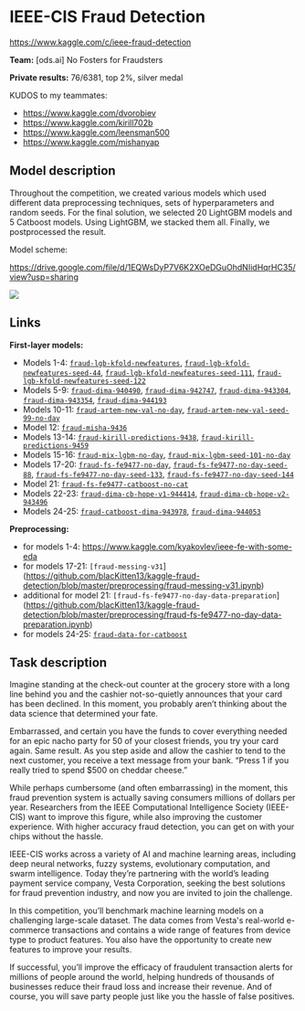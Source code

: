 # IEEE-CIS Fraud Detection
https://www.kaggle.com/c/ieee-fraud-detection

**Team:** [ods.ai] No Fosters for Fraudsters

**Private results:** 76/6381, top 2%, silver medal

KUDOS to my teammates:
  - https://www.kaggle.com/dvorobiev
  - https://www.kaggle.com/kirill702b
  - https://www.kaggle.com/leensman500
  - https://www.kaggle.com/mishanyap

## Model description

Throughout the competition, we created various models which used different data preprocessing techniques, sets of hyperparameters and random seeds. For the final solution, we selected 20 LightGBM models and 5 Catboost models. Using LightGBM, we stacked them all. Finally, we postprocessed the result.

Model scheme:

https://drive.google.com/file/d/1EQWsDyP7V6K2XOeDGuOhdNIidHqrHC35/view?usp=sharing

![](https://github.com/blacKitten13/kaggle-fraud-detection/blob/master/FraudDetection_Solution_Scheme.png?raw=true)

## Links

**First-layer models:**

- Models 1-4: [`fraud-lgb-kfold-newfeatures`](https://github.com/blacKitten13/kaggle-fraud-detection/blob/master/ligthgbm_models/fraud-lgb-kfold-newfeatures.ipynb), [`fraud-lgb-kfold-newfeatures-seed-44`](https://github.com/blacKitten13/kaggle-fraud-detection/blob/master/ligthgbm_models/fraud-lgb-kfold-newfeatures-seed-44.ipynb), [`fraud-lgb-kfold-newfeatures-seed-111`](https://github.com/blacKitten13/kaggle-fraud-detection/blob/master/ligthgbm_models/fraud-lgb-kfold-newfeatures-seed-111.ipynb), [`fraud-lgb-kfold-newfeatures-seed-122`](https://github.com/blacKitten13/kaggle-fraud-detection/blob/master/ligthgbm_models/fraud-lgb-kfold-newfeatures-seed-122.ipynb)
- Models 5-9: [`fraud-dima-940490`](https://github.com/blacKitten13/kaggle-fraud-detection/blob/master/ligthgbm_models/fraud-dima-940490.ipynb), [`fraud-dima-942747`](https://github.com/blacKitten13/kaggle-fraud-detection/blob/master/ligthgbm_models/fraud-dima-942747.ipynb), [`fraud-dima-943304`](https://github.com/blacKitten13/kaggle-fraud-detection/blob/master/ligthgbm_models/fraud-dima-943304.ipynb), [`fraud-dima-943354`](https://github.com/blacKitten13/kaggle-fraud-detection/blob/master/ligthgbm_models/fraud-dima-943354.ipynb), [`fraud-dima-944193`](https://github.com/blacKitten13/kaggle-fraud-detection/blob/master/ligthgbm_models/fraud-dima-944193.ipynb)
- Models 10-11: [`fraud-artem-new-val-no-day`](https://github.com/blacKitten13/kaggle-fraud-detection/blob/master/ligthgbm_models/fraud-artem-new-val-no-day.ipynb), [`fraud-artem-new-val-seed-99-no-day`](https://github.com/blacKitten13/kaggle-fraud-detection/blob/master/ligthgbm_models/fraud-artem-new-val-seed-99-no-day.ipynb)
- Model 12: [`fraud-misha-9436`](https://www.kaggle.com/blackitten13/fraud-misha-9436)
- Models 13-14: [`fraud-kirill-predictions-9438`](https://www.kaggle.com/blackitten13/fraud-kirill-yakovlev-9438), [`fraud-kirill-predictions-9459`](https://www.kaggle.com/blackitten13/kirill-best-9459)
- Models 15-16: [`fraud-mix-lgbm-no-day`](https://github.com/blacKitten13/kaggle-fraud-detection/blob/master/ligthgbm_models/fraud-mix-lgbm-no-day.ipynb), [`fraud-mix-lgbm-seed-101-no-day`](https://github.com/blacKitten13/kaggle-fraud-detection/blob/master/ligthgbm_models/fraud-mix-lgbm-seed-101-no-day.ipynb)
- Models 17-20: [`fraud-fs-fe9477-no-day`](https://github.com/blacKitten13/kaggle-fraud-detection/blob/master/ligthgbm_models/fraud-fs-fe9477-no-day.ipynb), [`fraud-fs-fe9477-no-day-seed-88`](https://github.com/blacKitten13/kaggle-fraud-detection/blob/master/ligthgbm_models/fraud-fs-fe9477-no-day-seed-88.ipynb), [`fraud-fs-fe9477-no-day-seed-133`](https://github.com/blacKitten13/kaggle-fraud-detection/blob/master/ligthgbm_models/fraud-fs-fe9477-no-day-seed-133.ipynb), [`fraud-fs-fe9477-no-day-seed-144`](https://github.com/blacKitten13/kaggle-fraud-detection/blob/master/ligthgbm_models/fraud-fs-fe9477-no-day-seed-144.ipynb)
- Model 21: [`fraud-fs-fe9477-catboost-no-cat`](https://github.com/blacKitten13/kaggle-fraud-detection/blob/master/catboost_models/fraud-fs-fe9477-catboost-no-cat.ipynb)
- Models 22-23: [`fraud-dima-cb-hope-v1-944414`](https://github.com/blacKitten13/kaggle-fraud-detection/blob/master/catboost_models/fraud-dima-cb-hope-v1-944414.ipynb), [`fraud-dima-cb-hope-v2-943496`](https://github.com/blacKitten13/kaggle-fraud-detection/blob/master/catboost_models/fraud-dima-cb-hope-v2-943496.ipynb)
- Models 24-25: [`fraud-catboost-dima-943978`](https://github.com/blacKitten13/kaggle-fraud-detection/blob/master/catboost_models/fraud-catboost-dima-943978.ipynb), [`fraud-dima-944053`](https://github.com/blacKitten13/kaggle-fraud-detection/blob/master/catboost_models/fraud-dima-944053.ipynb)

**Preprocessing:**

- for models 1-4: https://www.kaggle.com/kyakovlev/ieee-fe-with-some-eda
- for models 17-21: `[fraud-messing-v31`](https://github.com/blacKitten13/kaggle-fraud-detection/blob/master/preprocessing/fraud-messing-v31.ipynb)
- additional for model 21: `[fraud-fs-fe9477-no-day-data-preparation`](https://github.com/blacKitten13/kaggle-fraud-detection/blob/master/preprocessing/fraud-fs-fe9477-no-day-data-preparation.ipynb)
- for models 24-25: [`fraud-data-for-catboost`](https://github.com/blacKitten13/kaggle-fraud-detection/blob/master/preprocessing/fraud-data-for-catboost.ipynb)


## Task description
Imagine standing at the check-out counter at the grocery store with a long line behind you and the cashier not-so-quietly announces that your card has been declined. In this moment, you probably aren’t thinking about the data science that determined your fate.

Embarrassed, and certain you have the funds to cover everything needed for an epic nacho party for 50 of your closest friends, you try your card again. Same result. As you step aside and allow the cashier to tend to the next customer, you receive a text message from your bank. “Press 1 if you really tried to spend $500 on cheddar cheese.”

While perhaps cumbersome (and often embarrassing) in the moment, this fraud prevention system is actually saving consumers millions of dollars per year. Researchers from the IEEE Computational Intelligence Society (IEEE-CIS) want to improve this figure, while also improving the customer experience. With higher accuracy fraud detection, you can get on with your chips without the hassle.

IEEE-CIS works across a variety of AI and machine learning areas, including deep neural networks, fuzzy systems, evolutionary computation, and swarm intelligence. Today they’re partnering with the world’s leading payment service company, Vesta Corporation, seeking the best solutions for fraud prevention industry, and now you are invited to join the challenge.

In this competition, you’ll benchmark machine learning models on a challenging large-scale dataset. The data comes from Vesta's real-world e-commerce transactions and contains a wide range of features from device type to product features. You also have the opportunity to create new features to improve your results.

If successful, you’ll improve the efficacy of fraudulent transaction alerts for millions of people around the world, helping hundreds of thousands of businesses reduce their fraud loss and increase their revenue. And of course, you will save party people just like you the hassle of false positives.
